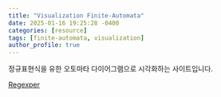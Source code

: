 ```yaml
---
title: "Visualization Finite-Automata"
date: 2025-01-16 19:25:28 -0400
categories: [resource]
tags: [finite-automata, visualization]
author_profile: true
---
```


정규표현식을 유한 오토마타 다이어그램으로 시각화하는 사이트입니다.

[Regexper](https://regexper.com/)